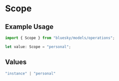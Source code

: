 # Scope

## Example Usage

```typescript
import { Scope } from "bluesky/models/operations";

let value: Scope = "personal";
```

## Values

```typescript
"instance" | "personal"
```